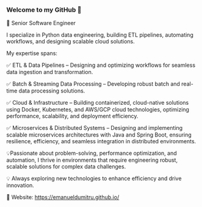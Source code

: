 ### Welcome to my GitHub 👋

🚀 Senior Software Engineer

I specialize in Python data engineering, building ETL pipelines, automating workflows, and designing scalable cloud solutions.

My expertise spans:

✅ ETL & Data Pipelines – Designing and optimizing workflows for seamless data ingestion and transformation.

✅ Batch & Streaming Data Processing – Developing robust batch and real-time data processing solutions.

✅ Cloud & Infrastructure – Building containerized, cloud-native solutions using Docker, Kubernetes, and AWS/GCP cloud technologies, optimizing performance, scalability, and deployment efficiency.

✅ Microservices & Distributed Systems – Designing and implementing scalable microservices architectures with Java and Spring Boot, ensuring resilience, efficiency, and seamless integration in distributed environments.

💡Passionate about problem-solving, performance optimization, and automation, I thrive in environments that require engineering robust, scalable solutions for complex data challenges.

💡 Always exploring new technologies to enhance efficiency and drive innovation.

🤝 Website: https://emanueldumitru.github.io/
